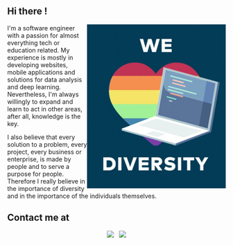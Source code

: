## Hi there ! 
<img align='right' alt="Collaboration" src="assets/diversity-code.png" width="320"/>

I'm a software engineer with a passion for almost everything tech or education related. My experience is mostly in developing websites, mobile applications and solutions for data analysis and deep learning. Nevertheless, I'm always willingly to expand and learn to act in other areas, after all, knowledge is the key.

I also believe that every solution to a problem, every project, every business or enterprise, is made by people and to serve a purpose for people. Therefore I really believe in the importance of diversity and in the importance of the individuals themselves.

## Contact me at

<p align='center'>
<a href="https://github.com/MarcosNBJ"><img height="30" src="https://img.shields.io/github/followers/marcosnbj?label=follow&style=social"></a>&nbsp;&nbsp;
<a href="https://www.linkedin.com/in/marcosnbj/"><img  height="30" src="https://cdn.iconscout.com/icon/free/png-256/linkedin-42-151143.png"></a>
</p>
